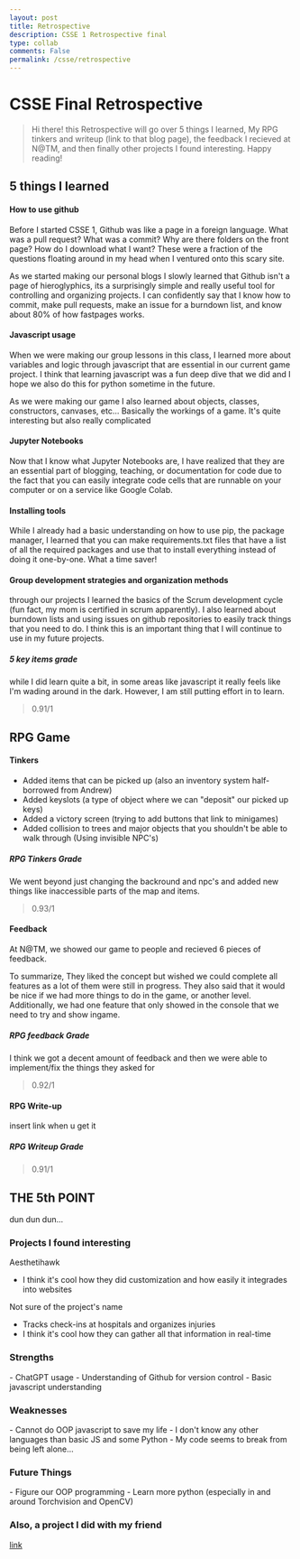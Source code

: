 ```yaml
---
layout: post
title: Retrospective
description: CSSE 1 Retrospective final
type: collab
comments: False
permalink: /csse/retrospective
---
```


<h1>CSSE Final Retrospective</h1>

> Hi there! this Retrospective will go over 5 things I learned, My RPG tinkers and writeup (link to that blog page), the feedback I recieved at N@TM, and then finally other projects I found interesting. Happy reading!



<h2>5 things I learned</h2>

<h4>How to use github</h4>

Before I started CSSE 1, Github was like a page in a foreign language. What was a pull request? What was a commit? Why are there folders on the front page? How do I download what I want? These were a fraction of the questions floating around in my head when I ventured onto this scary site.

As we started making our personal blogs I slowly learned that Github isn't a page of hieroglyphics, its a surprisingly simple and really useful tool for controlling and organizing projects. I can confidently say that I know how to commit, make pull requests, make an issue for a burndown list, and know about 80% of how fastpages works.



<h4>Javascript usage</h4>

When we were making our group lessons in this class, I learned more about variables and logic through javascript that are essential in our current game project. I think that learning javascript was a fun deep dive that we did and I hope we also do this for python sometime in the future.

As we were making our game I also learned about objects, classes, constructors, canvases, etc... Basically the workings of a game. It's quite interesting but also really complicated

<h4>Jupyter Notebooks</h4>

Now that I know what Jupyter Notebooks are, I have realized that they are an essential part of blogging, teaching, or documentation for code due to the fact that you can easily integrate code cells that are runnable on your computer or on a service like Google Colab.

<h4>Installing tools</h4>

While I already had a basic understanding on how to use pip, the package manager, I learned that you can make requirements.txt files that have a list of all the required packages and use that to install everything instead of doing it one-by-one. What a time saver!

<h4>Group development strategies and organization methods</h4>

through our projects I learned the basics of the Scrum development cycle (fun fact, my mom is certified in scrum apparently). I also learned about burndown lists and using issues on github repositories to easily track things that you need to do. I think this is an important thing that I will continue to use in my future projects.

<h5>5 key items grade</h5>
while I did learn quite a bit, in some areas like javascript it really feels like I'm wading around in the dark. However, I am still putting effort in to learn.    

> 0.91/1

<h2>RPG Game</h2>

<h4>Tinkers</h4>

- Added items that can be picked up (also an inventory system half-borrowed from Andrew)
- Added keyslots (a type of object where we can "deposit" our picked up keys)
- Added a victory screen (trying to add buttons that link to minigames)
- Added collision to trees and major objects that you shouldn't be able to walk through (Using invisible NPC's)

<h5>RPG Tinkers Grade</h5>
We went beyond just changing the backround and npc's and added new things like inaccessible parts of the map and items.

> 0.93/1

<h4>Feedback</h4>

At N@TM, we showed our game to people and recieved 6 pieces of feedback.


To summarize, They liked the concept but wished we could complete all features as a lot of them were still in progress. They also said that it would be nice if we had more things to do in the game, or another level. Additionally, we had one feature that only showed in the console that we need to try and show ingame.

<h5>RPG feedback Grade</h5>
I think we got a decent amount of feedback and then we were able to implement/fix the things they asked for 

> 0.92/1 <br> 


<h4>RPG Write-up</h4>

insert link when u get it


<h5>RPG Writeup Grade</h5>

> 0.91/1

<h2>THE 5th POINT</h2>
dun dun dun...

<h3>Projects I found interesting</h3>

Aesthetihawk
- I think it's cool how they did customization and how easily it integrades into websites

Not sure of the project's name
- Tracks check-ins at hospitals and organizes injuries
- I think it's cool how they can gather all that information in real-time 

<h3>Strengths</h3>
- ChatGPT usage
- Understanding of Github for version control
- Basic javascript understanding

<h3>Weaknesses</h3>
- Cannot do OOP javascript to save my life
- I don't know any other languages than basic JS and some Python
- My code seems to break from being left alone...

<h3>Future Things</h3>
- Figure our OOP programming
- Learn more python (especially in and around Torchvision and OpenCV)

<h3>Also, a project I did with my friend</h3>
<a href="https://github.com/Nikhile22427/ISEF">link</a>